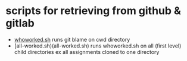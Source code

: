 # scripts for retrieving from github & gitlab

* [whoworked.sh](whoworked.sh)  runs git blame on cwd directory
* [all-worked.sh)(all-worked.sh)  runs whoworked.sh on all (first level)  child directories  ex all assignments cloned to one directory

